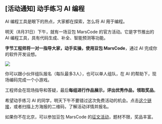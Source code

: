## [活动通知] 动手练习 AI 编程

AI 编程工具是眼下的热点，大家都在探索，怎么将 AI 用于编程。

明天（8月31日）下午，就有一场豆包 MarsCode 的官方活动。它是字节推出的 AI 编程工具，具有代码生成、补全、智能预测等功能。

**字节工程师将一对一指导大家，动手实操，使用豆包 MarsCode**，通过 AI 完成你的软件开发设想。

![](https://cdn.beekka.com/blogimg/asset/202408/bg2024082807.webp)

你可以跟小伙伴组队报名（每队最多3人），也可以单人组队，在 AI 的帮助下，现场编码完成一个小游戏。

工程师会在现场指导和答疑，最后**每组进行作品展示，评出优秀作品，领取奖品**。

希望动手练习 AI 的同学，明天下午不要错过这次免费活动的机会。点击[这个链接](https://www.bagevent.com/event/8901648?bag_track=ryf)，或者扫描上方海报的二​维​码，了解活动详情并报名。

如果你不在北京，可以参加豆包 MarsCode 的[征文活动](https://sourl.co/ZHGytq)，题材不限，奖品丰富。







